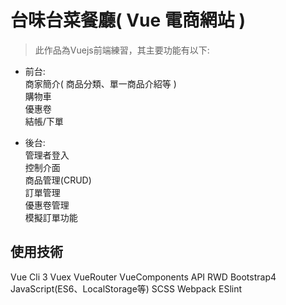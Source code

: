 # 台味台菜餐廳( Vue 電商網站 )

> 此作品為Vuejs前端練習，其主要功能有以下:
> 
  * 前台:<br> 
  商家簡介( 商品分類、單一商品介紹等 )<br>
  購物車<br>
  優惠卷<br>
  結帳/下單<br>

  * 後台:<br>
    管理者登入<br>
    控制介面<br>
    商品管理(CRUD)<br>
    訂單管理<br>
    優惠卷管理<br>
    模擬訂單功能<br>

## 使用技術

  Vue Cli 3
  Vuex
  VueRouter
  VueComponents
  API
  RWD
  Bootstrap4
  JavaScript(ES6、LocalStorage等)
  SCSS
  Webpack
  ESlint
